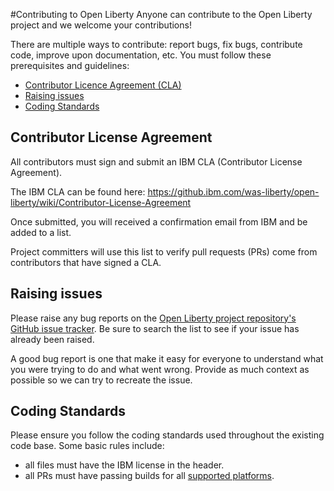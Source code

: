 #Contributing to Open Liberty
Anyone can contribute to the Open Liberty project and we welcome your contributions!

There are multiple ways to contribute: report bugs, fix bugs, contribute code, improve upon documentation, etc.  You must follow these prerequisites and guidelines:
* [Contributor Licence Agreement (CLA)](https://github.ibm.com/was-liberty/open-liberty/blob/master/CONTRIBUTING.md#contributor-license-agreement)
* [Raising issues](https://github.ibm.com/was-liberty/open-liberty/blob/master/CONTRIBUTING.md#raising-issues)
* [Coding Standards](https://github.ibm.com/was-liberty/open-liberty/blob/master/CONTRIBUTING.md#raising-issues)

## Contributor License Agreement
All contributors must sign and submit an IBM CLA (Contributor License Agreement).

The IBM CLA can be found here: https://github.ibm.com/was-liberty/open-liberty/wiki/Contributor-License-Agreement

Once submitted, you will received a confirmation email from IBM and be added to a list.

Project committers will use this list to verify pull requests (PRs) come from contributors that have signed a CLA.

## Raising issues

Please raise any bug reports on the [Open Liberty project repository's GitHub issue tracker](https://github.ibm.com/was-liberty/open-liberty/issues). Be sure to search the list to see if your issue has already been raised.

A good bug report is one that make it easy for everyone to understand what you were trying to do and what went wrong. Provide as much context as possible so we can try to recreate the issue.

## Coding Standards
Please ensure you follow the coding standards used throughout the existing code base. Some basic rules include:
* all files must have the IBM license in the header.
* all PRs must have passing builds for all [supported platforms]().
